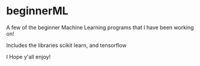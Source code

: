 # beginnerML


A few of the beginner Machine Learning programs that I have been working on!


Includes the libraries scikit learn, and tensorflow


I Hope y'all enjoy!
